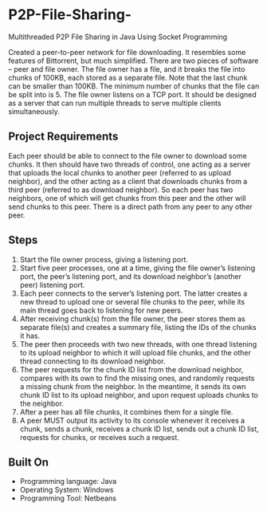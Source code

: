 # P2P-File-Sharing-
Multithreaded P2P File Sharing in Java Using Socket Programming 

Created a peer-to-peer network for file downloading. It resembles some features of Bittorrent, but much simplified. There are two pieces of software – peer and file owner.
The file owner has a file, and it breaks the file into chunks of 100KB, each stored as a
separate file. Note that the last chunk can be smaller than 100KB. The minimum number
of chunks that the file can be split into is 5. The file owner listens on a TCP port. It
should be designed as a server that can run multiple threads to serve multiple clients
simultaneously.

## Project Requirements
Each peer should be able to connect to the file owner to download some chunks. It then
should have two threads of control, one acting as a server that uploads the local chunks to
another peer (referred to as upload neighbor), and the other acting as a client that
downloads chunks from a third peer (referred to as download neighbor). So each peer has
two neighbors, one of which will get chunks from this peer and the other will send
chunks to this peer. There is a direct path from any peer to any other peer. 
## Steps
1. Start the file owner process, giving a listening port.
2. Start five peer processes, one at a time, giving the file owner’s listening port, the
peer’s listening port, and its download neighbor’s (another peer) listening port.
3. Each peer connects to the server’s listening port. The latter creates a new thread to
upload one or several file chunks to the peer, while its main thread goes back to
listening for new peers.
4. After receiving chunk(s) from the file owner, the peer stores them as separate file(s)
and creates a summary file, listing the IDs of the chunks it has.
5. The peer then proceeds with two new threads, with one thread listening to its upload
neighbor to which it will upload file chunks, and the other thread connecting to its
download neighbor.
6. The peer requests for the chunk ID list from the download neighbor, compares with
its own to find the missing ones, and randomly requests a missing chunk from the
neighbor. In the meantime, it sends its own chunk ID list to its upload neighbor, and
upon request uploads chunks to the neighbor.
7. After a peer has all file chunks, it combines them for a single file.
8. A peer MUST output its activity to its console whenever it receives a chunk, sends a
chunk, receives a chunk ID list, sends out a chunk ID list, requests for chunks, or
receives such a request. 

## Built On
- Programming language: Java 
- Operating System: Windows 
- Programming Tool: Netbeans
